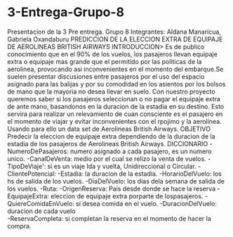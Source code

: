 # 3-Entrega-Grupo-8
Presentacion de la 3 Pre entrega. Grupo 8
Integrantes: Aldana Manaricua, Gabriela Oxandaburu
PREDICCION DE LA ELECCION EXTRA DE EQUIPAJE DE AEROLINEAS BRITISH AIRWAYS
INTRODUCCION> Es de publico conocimiento que en el 90% de los vuelos, los pasajeros llevan equipaje extra o equipaje mas grande que el permitido por las politicas de la aerolinea, provocando asi inconvenientes en el momento del embarque.Se suelen presentar discusiones entre pasajeros por el uso del espacio asignado para las balijas y por su comodidad en los asientos por los bolsos de mano que la mayoria no desea llevar en suelo.
Con nuestro proyecto queremos saber si los pasajeros seleccionan o no pagar el equipaje extra de ante mano, basandonos en la duracion de la estadia en su destino. Esto servira para realizar un relevamiento de cuan consciente es el pasajero en el momento de viajar y evitar inconvenientes con el rpojimo y la aerolinea. 
Usando para ello un data set de Aerolineas British Airways.
OBJETIVO
Predecir la eleccion de equipaje extra dependiendo de la duracion de la estadia de los pasajeros de Aerolineas British Airways.
DICCIONARIO
-NumeroDePasajeros: numero asignado a cada pasajero, es un numero unico.
-CanalDeVenta: medio por el cual se relizo la venta de vuelos.
-TipoDeViaje': si es un viaje Ida y vuelta, Unidireccional o Circular.
-ClientePotencial:
-Estadia: la duracion de la estadia.
-HorarioDelVuelo: los hs de salida de los vuelos.
-DiaDelVuelo: los dias dela semana de salida de los vuelos.
-Ruta: 
-OrigenReserva: Pais desde donde se hace la reserva
-EquipajeExtra: eleccion de equipaje extra porparte de lospasajeros.
-QuiereComidaEnVuelo: si desea comida en el vuelo.
-DuracionDelVuelo: duracion de cada vuelo  
-ReservaCompleta: si completan la reserva en el momento de hacer la compra.
